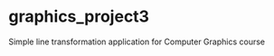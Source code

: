 graphics_project3
=================

Simple line transformation application for Computer Graphics course
